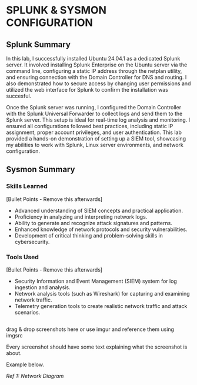 # SPLUNK & SYSMON CONFIGURATION

## Splunk Summary
In this lab, I successfully installed Ubuntu 24.04.1 as a dedicated Splunk server. It involved installing Splunk Enterprise on the Ubuntu server via the command line, configuring a static IP address through the netplan utility, and ensuring connection with the Domain Controller for DNS and routing. I also demonstrated how to secure access by changing user permissions and utilized the web interface for Splunk to confirm the installation was succesful.

Once the Splunk server was running, I configured the Domain Controller with the Splunk Universal Forwarder to collect logs and send them to the Splunk server. This setup is ideal for real-time log analysis and monitoring. I ensured all configurations followed best practices, including static IP assignment, proper account privileges, and user authentication. This lab provided a hands-on demonstration of setting up a SIEM tool, showcasing my abilities to work with Splunk, Linux server environments, and network configuration.

## Sysmon Summary


### Skills Learned
[Bullet Points - Remove this afterwards]

- Advanced understanding of SIEM concepts and practical application.
- Proficiency in analyzing and interpreting network logs.
- Ability to generate and recognize attack signatures and patterns.
- Enhanced knowledge of network protocols and security vulnerabilities.
- Development of critical thinking and problem-solving skills in cybersecurity.

### Tools Used
[Bullet Points - Remove this afterwards]

- Security Information and Event Management (SIEM) system for log ingestion and analysis.
- Network analysis tools (such as Wireshark) for capturing and examining network traffic.
- Telemetry generation tools to create realistic network traffic and attack scenarios.

## 
drag & drop screenshots here or use imgur and reference them using imgsrc

Every screenshot should have some text explaining what the screenshot is about.

Example below.

*Ref 1: Network Diagram*
